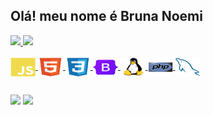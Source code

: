 ## Olá! meu nome é Bruna Noemi


<div>
  <a href="https://github.com/BrunaNoemi">
  <img height="180em" src="https://github-readme-stats.vercel.app/api?username=BrunaNoemi&show_icons=true&theme=dracula&include_all_commits=true&count_private=true"/>
 <img height="180em" src="https://github-readme-stats.vercel.app/api/top-langs/?username=BrunaNoemi&layout=compact&langs_count=7&theme=dracula"/>
</div>
<div style="display: inline_block"><br>
  <img align="center" alt="bruna-Js" height="30" width="40" src="https://raw.githubusercontent.com/devicons/devicon/master/icons/javascript/javascript-plain.svg">
  <img align="center" alt="bruna-HTML" height="30" width="40" src="https://raw.githubusercontent.com/devicons/devicon/master/icons/html5/html5-original.svg">
  <img align="center" alt="bruna-CSS" height="30" width="40" src="https://raw.githubusercontent.com/devicons/devicon/master/icons/css3/css3-original.svg">
  <img align="center" alt="bruna-bootstrap" height="30" width="40" src="https://raw.githubusercontent.com/devicons/devicon/master/icons/bootstrap/bootstrap-original.svg">
  <img align="center" alt="bruna-linux" height="30" width="40" src="https://raw.githubusercontent.com/devicons/devicon/master/icons/linux/linux-original.svg">
  <img align="center" alt="bruna-php" height="30" width="40" src="https://raw.githubusercontent.com/devicons/devicon/master/icons/php/php-original.svg">
  <img align="center" alt="bruna-mysql" height="30" width="40" src="https://raw.githubusercontent.com/devicons/devicon/master/icons/mysql/mysql-original.svg">
</div> 
  
   ##

<div> 
  
  <a href = "mailto:brunanoemi94@gmail.com"><img src="https://img.shields.io/badge/-Gmail-%23333?style=for-the-badge&logo=gmail&logoColor=white" target="_blank"></a>
  <a href="https://www.linkedin.com/in/bruna-noemi-000160208" target="_blank"><img src="https://img.shields.io/badge/-LinkedIn-%230077B5?style=for-the-badge&logo=linkedin&logoColor=white" target="_blank"></a> 
  
 <!-- ![Snake animation](https://github.com/RAYZ-brand/RAYZ-brand/blob/output/github-contribution-grid-snake.svg)
-->
</div>

